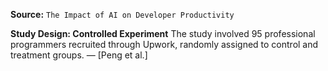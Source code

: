 **Source:** `The Impact of AI on Developer Productivity`

**Study Design: Controlled Experiment**
The study involved 95 professional programmers recruited through Upwork, randomly assigned to control and treatment groups. — [Peng et al.]

